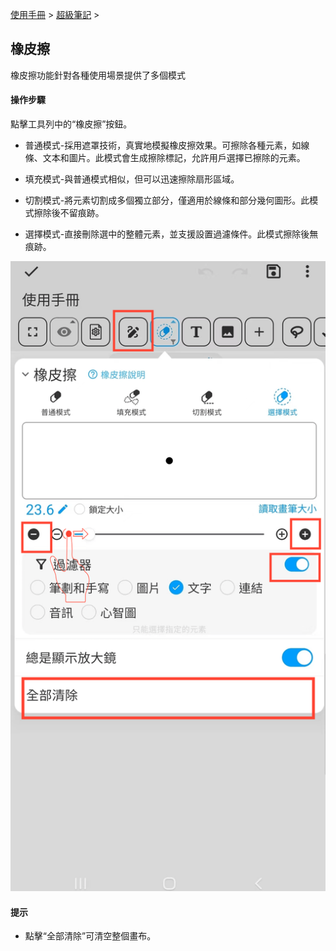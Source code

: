 [使用手冊](/dragonnest/drawnote/manual/zh-tw) > [超級筆記](/dragonnest/drawnote/manual/zh-tw/super_note) >

橡皮擦
---
橡皮擦功能針對各種使用場景提供了多個模式
#### 操作步驟

點擊工具列中的“橡皮擦”按鈕。

- 普通模式-採用遮罩技術，真實地模擬橡皮擦效果。可擦除各種元素，如線條、文本和圖片。此模式會生成擦除標記，允許用戶選擇已擦除的元素。


- 填充模式-與普通模式相似，但可以迅速擦除扇形區域。


- 切割模式-將元素切割成多個獨立部分，僅適用於線條和部分幾何圖形。此模式擦除後不留痕跡。


- 選擇模式-直接刪除選中的整體元素，並支援設置過濾條件。此模式擦除後無痕跡。

![](imgs/eraser.png)

#### 提示
- 點擊“全部清除”可清空整個畫布。